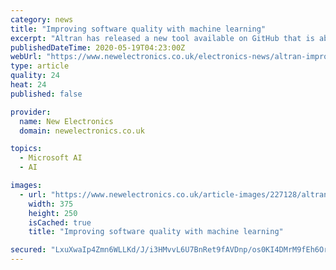 ```yaml
---
category: news
title: "Improving software quality with machine learning"
excerpt: "Altran has released a new tool available on GitHub that is able to predict the likelihood of bugs in source code created by developers early in the software development process. B"
publishedDateTime: 2020-05-19T04:23:00Z
webUrl: "https://www.newelectronics.co.uk/electronics-news/altran-improves-software-quality-with-machine-learning/227128/"
type: article
quality: 24
heat: 24
published: false

provider:
  name: New Electronics
  domain: newelectronics.co.uk

topics:
  - Microsoft AI
  - AI

images:
  - url: "https://www.newelectronics.co.uk/article-images/227128/altran.jpg?width=375&height=250&scale=canvas"
    width: 375
    height: 250
    isCached: true
    title: "Improving software quality with machine learning"

secured: "LxuXwaIp4Zmn6WLLKd/J/i3HMvvL6U7BnRet9fAVDnp/os0KI4DMrM9fEh6OrXZ7GVvm4KntjPAAJGGksskOp3wQA/3ulx/UMiQUvz3+6Is47oNxnCOjAOsf+W7/aWl06eejIcQ44JSf6EsCwG8gWJQAuROlWI/r59m6NH2WAmd4JUh1hxBAtXdFkYGtdvtmCv46VpfbxCzAR0e69e9MQRFDTty3lDxj6AuXSkDaX4y4M3VRA/g566kH/6mmV8l5cAss6LEpPsFr/X3CPNifL5plX02mYyoin0E0blxx8HqM4YvnrDxBKuVqN3oAnwXA;TAM9c4Vdd8BTyKd2ZlDGng=="
---
```


